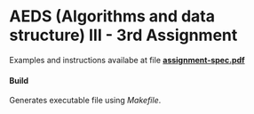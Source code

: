 # AEDS (Algorithms and data structure) III - 3rd Assignment

Examples and instructions availabe at file [**assignment-spec.pdf**](assignment-spec.pdf)

#### Build
Generates executable file using *Makefile*.
